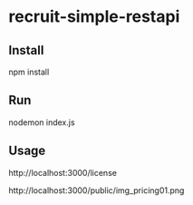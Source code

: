 # recruit-simple-restapi

Install
-------------
npm install


Run
-------------
nodemon index.js


Usage
-------------
http://localhost:3000/license

http://localhost:3000/public/img_pricing01.png
